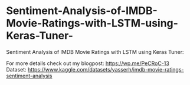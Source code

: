 # Sentiment-Analysis-of-IMDB-Movie-Ratings-with-LSTM-using-Keras-Tuner-
Sentiment Analysis of IMDB Movie Ratings with LSTM using Keras Tuner:

For more details check out my blogpost: https://wp.me/PeCRoC-13 \
Dataset: https://www.kaggle.com/datasets/yasserh/imdb-movie-ratings-sentiment-analysis

